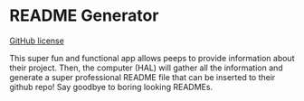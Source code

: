 # **README Generator**

[GitHub license](https://img.shields.io/badge/Made%20by-%40paulinalo221200-blue)


This super fun and functional app allows peeps to provide information about their project. Then, the computer (HAL) will gather all the information and generate a super professional README file that can be inserted to their github repo! Say goodbye to boring looking READMEs. 
